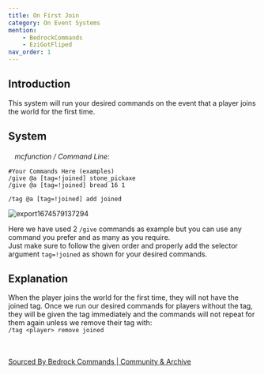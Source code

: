 ```yaml
---
title: On First Join
category: On Event Systems
mention:
    - BedrockCommands
    - EziGotFliped
nav_order: 1
---
```


## Introduction

This system will run your desired commands on the event that a player joins the world for the first time.

## System

ㅤ*mcfunction / Command Line:*
```mcfunction
#Your Commands Here (examples)
/give @a [tag=!joined] stone_pickaxe
/give @a [tag=!joined] bread 16 1

/tag @a [tag=!joined] add joined
```
![export1674579137294](https://user-images.githubusercontent.com/99989764/214612590-1555d2fd-9a68-4e28-ae7f-d1768e21dff2.png)

Here we have used 2 `/give` commands as example but you can use any command you prefer and as many as you require.<br>
Just make sure to follow the given order and properly add the selector argument ` tag=!joined ` as shown for your desired commands.

## Explanation

When the player joins the world for the first time, they will not have the joined tag.
Once we run our desired commands for players without the tag, they will be given the tag immediately and the commands will not repeat for them again unless we remove their tag with:<br>
`/tag <player> remove joined`<br>
<br>
<br>

[Sourced By Bedrock Commands | Community & Archive](https://discord.gg/SYstTYx5G5)
